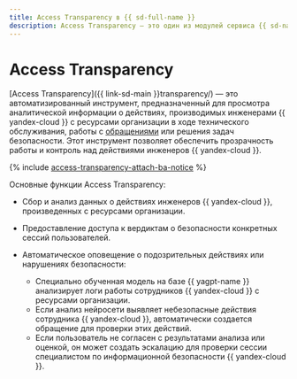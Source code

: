```yaml
---
title: Access Transparency в {{ sd-full-name }}
description: Access Transparency — это один из модулей сервиса {{ sd-name }}, представляющий собой автоматизированный инструмент для обеспечения прозрачности работы {{ yandex-cloud }}.
---
```


# Access Transparency

[Access Transparency]({{ link-sd-main }}transparency/) — это автоматизированный инструмент, предназначенный для просмотра аналитической информации о действиях, производимых инженерами {{ yandex-cloud }} с ресурсами организации в ходе технического обслуживания, работы с [обращениями](../../support/overview.md) или решения задач безопасности. Этот инструмент позволяет обеспечить прозрачность работы и контроль над действиями инженеров {{ yandex-cloud }}.

{% include [access-transparency-attach-ba-notice](../../_includes/security-deck/access-transparency-attach-ba-notice.md) %}

Основные функции Access Transparency:

* Сбор и анализ данных о действиях инженеров {{ yandex-cloud }}, произведенных с ресурсами организации.
* Предоставление доступа к вердиктам о безопасности конкретных сессий пользователей.
* Автоматическое оповещение о подозрительных действиях или нарушениях безопасности:

    * Специально обученная модель на базе {{ yagpt-name }} анализирует логи работы сотрудников {{ yandex-cloud }} с ресурсами организации.
    * Если анализ нейросети выявляет небезопасные действия сотрудника {{ yandex-cloud }}, автоматически создается обращение для проверки этих действий.
    * Если пользователь не согласен с результатами анализа или оценкой, он может создать эскалацию для проверки сессии специалистом по информационной безопасности {{ yandex-cloud }}.
